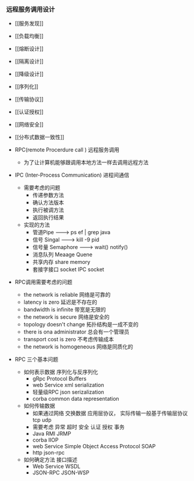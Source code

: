 ### 远程服务调用设计

- [[服务发现]]
- [[负载均衡]]
- [[熔断设计]]
- [[隔离设计]]
- [[降级设计]]
- [[序列化]]
- [[传输协议]]
- [[认证授权]]
- [[网络安全]]
- [[分布式数据一致性]]


- RPC(remote Procerdure call ) 远程服务调用
	- 为了让计算机能够跟调用本地方法一样去调用远程方法
- IPC (Inter-Process Communication) 进程间通信
	- 需要考虑的问题
		- 传递参数方法
		- 确认方法版本
		- 执行被调方法
		- 返回执行结果
	- 实现的方法
		- 管道Pipe   --->   ps ef | grep java
		- 信号 Singal   --->  kill -9 pid 
		- 信号量 Semaphore  ---> wait() notify()
		- 消息队列 Meaage Quene
		- 共享内存 share memory
		- 套接字接口 socket IPC socket
- RPC调用需要考虑的问题
	- the network is reliable 网络是可靠的
	- latency is zero   延迟是不存在的
	- bandwidth is infinite 带宽是无限的
	- the network is secure 网络是安全的
	- topology doesn't change 拓扑结构是一成不变的
	- there is ona administrator 总会有一个管理员
	- transport cost is zero 不考虑传输成本
	- the network is homogeneous 网络是同质化的


- RPC 三个基本问题
	- 如何表示数据    序列化与反序列化
		- gRpc Protocol Buffers
		- web Service  xml serialization  
		- 轻量级RPC   json serizalization
		- corba common data representation
	- 如何传输数据
		- 如果通过网络 交换数据 应用层协议， 实际传输一般基于传输层协议  tcp  udp
		-  需要考虑  异常 超时  安全 认证 授权 事务
		- Java RMI  JRMP
		- corba  IIOP
		- web Service   Simple Object Access Protocol     SOAP
		- http  json-rpc
	- 如何确定方法  接口描述
		- Web Service  WSDL
		- JSON-RPC   JSON-WSP

